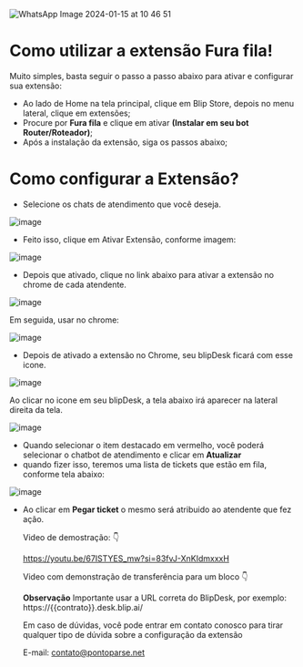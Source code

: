 ![WhatsApp Image 2024-01-15 at 10 46 51](https://github.com/Wilkor/doc-plugin-fura-fila/assets/34819624/acaf6e2b-c51c-435d-ae54-becbc8fe0b47)

# Como utilizar a extensão Fura fila!

Muito simples, basta seguir o passo a passo abaixo para ativar e configurar sua extensão:

 - Ao lado de Home na tela principal, clique em Blip Store, depois no menu lateral, clique em extensões;
 - Procure por **Fura fila** e clique em ativar **(Instalar em seu bot Router/Roteador)**;
 - Após a instalação da extensão, siga os passos abaixo;


# Como configurar a Extensão?

  - Selecione os chats de atendimento que você deseja.
  
  ![image](https://github.com/Wilkor/doc-plugin-fura-fila/assets/34819624/9b196132-5a65-4453-b755-cbb68b3fe9c0)


  - Feito isso, clique em Ativar Extensão, conforme imagem:

![image](https://user-images.githubusercontent.com/34819624/209581856-ee879488-a899-4483-a495-233fd5950d52.png)

  - Depois que ativado, clique no link abaixo para ativar a extensão no chrome de cada atendente.
  
![image](https://github.com/Wilkor/doc-plugin-fura-fila/assets/34819624/e08157d9-bfa6-4b3e-8eeb-ae4eeb772e9c)


   
   Em seguida, usar no chrome:
   
   ![image](https://user-images.githubusercontent.com/34819624/208984825-6bb8e412-70f9-4d92-852b-90510b0ba778.png)


  - Depois de ativado a extensão no Chrome, seu blipDesk ficará com esse icone.
  
  ![image](https://user-images.githubusercontent.com/34819624/208979059-2e8abae9-c1ae-4d9b-ba2c-4dfea2de5df2.png)

  Ao clicar no icone em seu blipDesk, a tela abaixo irá aparecer na lateral direita da tela.
  
 ![image](https://github.com/Wilkor/doc-plugin-fura-fila/assets/34819624/97a9a1b2-78f6-49ba-8ff0-28b4251f5ac3)


 - Quando selecionar o item destacado em vermelho, você poderá selecionar o chatbot de atendimento e clicar em **Atualizar**
 - quando fizer isso, teremos uma lista de tickets que estão em fila, conforme tela abaixo:

![image](https://github.com/Wilkor/doc-plugin-fura-fila/assets/34819624/82037e82-55d8-41fc-a3a8-11ad5ed011ce)

- Ao clicar em **Pegar ticket** o mesmo será atribuido ao atendente que fez ação.

  
  Video de demostração: :point_down:
  
  https://youtu.be/67ISTYES_mw?si=83fvJ-XnKIdmxxxH
  
   Video com demonstração de transferência para um bloco :point_down:


  **Observação** Importante usar a URL correta do BlipDesk, por exemplo: https://{{contrato}}.desk.blip.ai/

 
  Em caso de dúvidas, você pode entrar em contato conosco para tirar qualquer tipo de dúvida sobre a configuração da extensão
 
  E-mail: contato@pontoparse.net
